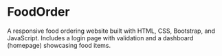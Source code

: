 # FoodOrder
A responsive food ordering website built with HTML, CSS, Bootstrap, and JavaScript. Includes a login page with validation and a dashboard (homepage) showcasing food items.
